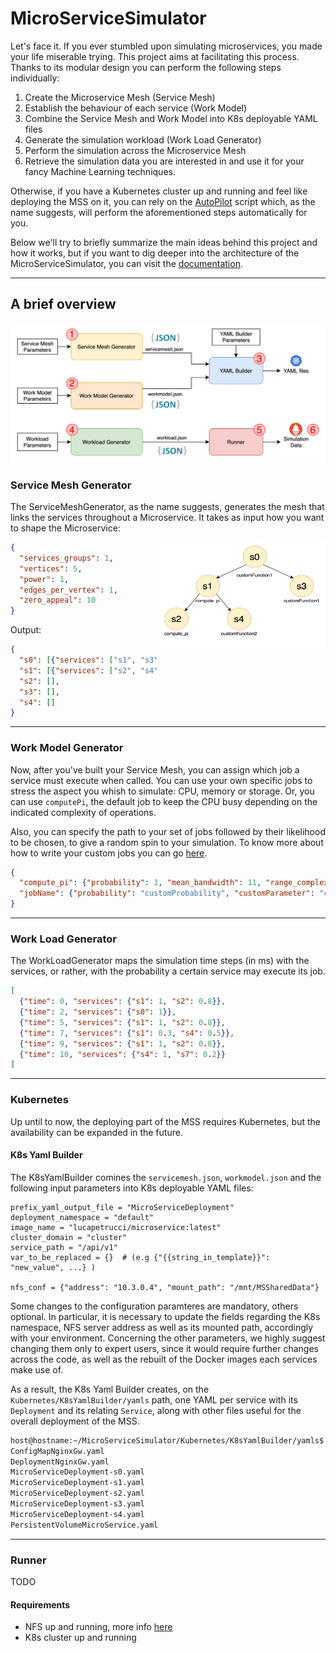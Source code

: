 # MicroServiceSimulator

Let's face it. If you ever stumbled upon simulating microservices, you made your life miserable trying.
This project aims at facilitating this process.
Thanks to its modular design you can perform the following steps individually:

1. Create the Microservice Mesh (Service Mesh)
2. Establish the behaviour of each service (Work Model)
3. Combine the Service Mesh and Work Model into K8s deployable YAML files
4. Generate the simulation workload (Work Load Generator)
5. Perform the simulation across the Microservice Mesh
6. Retrieve the simulation data you are interested in and use it for your fancy Machine Learning techniques.

Otherwise, if you have a Kubernetes cluster up and running and feel like deploying the MSS on it, you can rely on the [AutoPilot](Docs/Autopilot.md) script which, as the name suggests, will perform the aforementioned steps automatically for you.

Below we'll try to briefly summarize the main ideas behind this project and how it works, but if you want to dig deeper into the architecture of the MicroServiceSimulator, you can visit the [documentation](Docs).

---
## A brief overview
![mss-overview](Docs/mss-Overview.png)

### Service Mesh Generator
The ServiceMeshGenerator, as the name suggests, generates the mesh that links the services throughout a Microservice.
It takes as input how you want to shape the Microservice:

<img align="right" width="270" height="170" src="Docs/mss-ServiceMesh.png">


```json
{
  "services_groups": 1, 
  "vertices": 5, 
  "power": 1, 
  "edges_per_vertex": 1, 
  "zero_appeal": 10
}
```


Output:
```json
{
  "s0": [{"services": ["s1", "s3"], "seq_len": 1}], 
  "s1": [{"services": ["s2", "s4"], "seq_len": 1}], 
  "s2": [], 
  "s3": [],
  "s4": []
}
```
---
### Work Model Generator
Now, after you've built your Service Mesh, you can assign which job a service must execute when called. 
You can use your own specific jobs to stress the aspect you whish to simulate: CPU, memory or storage.
Or, you can use `computePi`, the default job to keep the CPU busy depending on the indicated complexity of operations.

Also, you can specify the path to your set of jobs followed by their likelihood to be chosen, to give a random spin to your simulation. To know more about how to write your custom jobs you can go [here](Docs/CustomJobs.md). 

```json
{
  "compute_pi": {"probability": 1, "mean_bandwidth": 11, "range_complexity": [1, 250]}, 
  "jobName": {"probability": "customProbability", "customParameter": "customValue"}
}
```

---
### Work Load Generator
The WorkLoadGenerator maps the simulation time steps (in ms) with the services, or rather, with the probability a certain service may execute its job.

```json
[
  {"time": 0, "services": {"s1": 1, "s2": 0.8}},
  {"time": 2, "services": {"s0": 1}},
  {"time": 5, "services": {"s1": 1, "s2": 0.8}},
  {"time": 7, "services": {"s1": 0.3, "s4": 0.5}},
  {"time": 9, "services": {"s1": 1, "s2": 0.8}},
  {"time": 10, "services": {"s4": 1, "s7": 0.2}}
]
```
---
### Kubernetes
Up until to now, the deploying part of the MSS requires Kubernetes, but the availability can be expanded in the future. 

#### K8s Yaml Builder
The K8sYamlBuilder comines the `servicemesh.json`, `workmodel.json` and the following input parameters into K8s deployable YAML files:

```shell
prefix_yaml_output_file = "MicroServiceDeployment"
deployment_namespace = "default"
image_name = "lucapetrucci/microservice:latest"
cluster_domain = "cluster"
service_path = "/api/v1"
var_to_be_replaced = {}  # (e.g {"{{string_in_template}}": "new_value", ...} )

nfs_conf = {"address": "10.3.0.4", "mount_path": "/mnt/MSSharedData"}
```

Some changes to the configuration paramteres are mandatory, others optional.
In particular, it is necessary to update the fields regarding the K8s namespace, NFS server address as well as its mounted path, accordingly with your environment.
Concerning the other parameters, we highly suggest changing them only to expert users, since it would require further changes across the code, as well as the rebuilt of the Docker images each services make use of.

As a result, the K8s Yaml Builder creates, on the `Kubernetes/K8sYamlBuilder/yamls` path, one YAML per service with its `Deployment` and its relating `Service`, along with other files useful for the overall deployment of the MSS.

```zsh
host@hostname:~/MicroServiceSimulator/Kubernetes/K8sYamlBuilder/yamls$ ls
ConfigMapNginxGw.yaml
DeploymentNginxGw.yaml
MicroServiceDeployment-s0.yaml
MicroServiceDeployment-s1.yaml
MicroServiceDeployment-s2.yaml
MicroServiceDeployment-s3.yaml
MicroServiceDeployment-s4.yaml
PersistentVolumeMicroService.yaml
```

---
### Runner
TODO
#### Requirements

- NFS up and running, more info [here](Docs/NFSConfig.md)
- K8s cluster up and running
